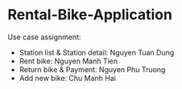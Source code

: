# Rental-Bike-Application

Use case assignment: 
+ Station list & Station detail: Nguyen Tuan Dung
+ Rent bike: Nguyen Manh Tien
+ Return bike & Payment: Nguyen Phu Truong
+ Add new bike: Chu Manh Hai
